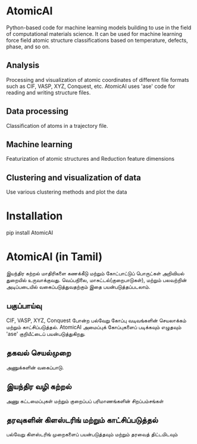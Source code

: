 # AtomicAI
Python-based code for machine learning models building to use in the field of computational materials science. It can be used for machine learning force field atomic structure classifications based on temperature, defects, phase, and so on.   
## Analysis
Processing and visualization of atomic coordinates of different file formats such as CIF, VASP, XYZ, Conquest, etc.
AtomicAI uses 'ase' code for reading and writing structure files.

## Data processing
Classification of atoms in a trajectory file.

## Machine learning
Featurization of atomic structures and Reduction feature dimensions

## Clustering and visualization of data
Use various clustering methods and plot the data

# Installation
pip install AtomicAI

# AtomicAI (in Tamil)
இயந்திர கற்றல் மாதிரிகளை கணக்கீடு மற்றும் கோட்பாட்டுப் பொருட்கள் அறிவியல் துறையில் உருவாக்குவது. வெப்பநிலை, மாசுட்டல்(குறைபாடுகள்), மற்றும் பலவற்றின் அடிப்படையில் வகைப்படுத்துவதற்கும் இதை பயன்படுத்தப்படலாம்.
## பகுப்பாய்வு
CIF, VASP, XYZ, Conquest போன்ற பல்வேறு கோப்பு வடிவங்களின் செயலாக்கம் மற்றும் காட்சிப்படுத்தல்.
AtomicAI அமைப்புக் கோப்புகளைப் படிக்கவும் எழுதவும் 'ase' குறியீட்டைப் பயன்படுத்துகிறது.

## தகவல் செயல்முறை
அணுக்களின் வகைப்பாடு.

## இயந்திர வழி கற்றல்
அணு கட்டமைப்புகள் மற்றும் குறைப்பப் பரிமாணங்களின் சிறப்பம்சங்கள்

## தரவுகளின் கிளஸ்டரிங் மற்றும் காட்சிப்படுத்தல்
பல்வேறு கிளஸ்டரிங் முறைகளைப் பயன்படுத்தவும் மற்றும் தரவைத் திட்டமிடவும்
